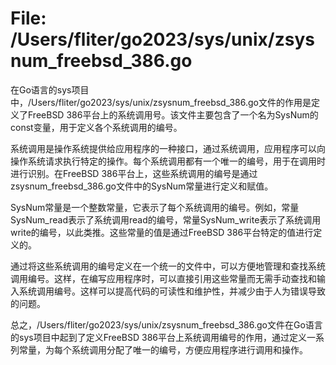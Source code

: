 # File: /Users/fliter/go2023/sys/unix/zsysnum_freebsd_386.go

在Go语言的sys项目中，/Users/fliter/go2023/sys/unix/zsysnum_freebsd_386.go文件的作用是定义了FreeBSD 386平台上的系统调用号。该文件主要包含了一个名为SysNum的const变量，用于定义各个系统调用的编号。

系统调用是操作系统提供给应用程序的一种接口，通过系统调用，应用程序可以向操作系统请求执行特定的操作。每个系统调用都有一个唯一的编号，用于在调用时进行识别。在FreeBSD 386平台上，这些系统调用的编号是通过zsysnum_freebsd_386.go文件中的SysNum常量进行定义和赋值。

SysNum常量是一个整数常量，它表示了每个系统调用的编号。例如，常量SysNum_read表示了系统调用read的编号，常量SysNum_write表示了系统调用write的编号，以此类推。这些常量的值是通过FreeBSD 386平台特定的值进行定义的。

通过将这些系统调用的编号定义在一个统一的文件中，可以方便地管理和查找系统调用编号。这样，在编写应用程序时，可以直接引用这些常量而无需手动查找和输入系统调用编号。这样可以提高代码的可读性和维护性，并减少由于人为错误导致的问题。

总之，/Users/fliter/go2023/sys/unix/zsysnum_freebsd_386.go文件在Go语言的sys项目中起到了定义FreeBSD 386平台上系统调用编号的作用，通过定义一系列常量，为每个系统调用分配了唯一的编号，方便应用程序进行调用和操作。

